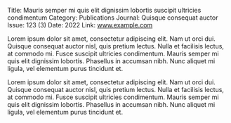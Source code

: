 Title: Mauris semper mi quis elit dignissim lobortis suscipit ultricies condimentum
Category: Publications
Journal: Quisque consequat auctor
Issue: 123 (3)
Date: 2022
Link: www.example.com

Lorem ipsum dolor sit amet, consectetur adipiscing elit. Nam ut orci dui. Quisque consequat auctor nisl, quis pretium lectus. Nulla et facilisis lectus, at commodo mi. Fusce suscipit ultricies condimentum. Mauris semper mi quis elit dignissim lobortis. Phasellus in accumsan nibh. Nunc aliquet mi ligula, vel elementum purus tincidunt et.

Lorem ipsum dolor sit amet, consectetur adipiscing elit. Nam ut orci dui. Quisque consequat auctor nisl, quis pretium lectus. Nulla et facilisis lectus, at commodo mi. Fusce suscipit ultricies condimentum. Mauris semper mi quis elit dignissim lobortis. Phasellus in accumsan nibh. Nunc aliquet mi ligula, vel elementum purus tincidunt et.